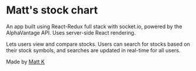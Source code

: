 # Matt's stock chart

An app built using React-Redux full stack with socket.io, powered by the AlphaVantage API. Uses server-side React rendering.

Lets users view and compare stocks. Users can search for stocks based on their stock symbols, and searches are updated in real-time for all users.

Made by [Matt K](https://github.com/yobananaboy)